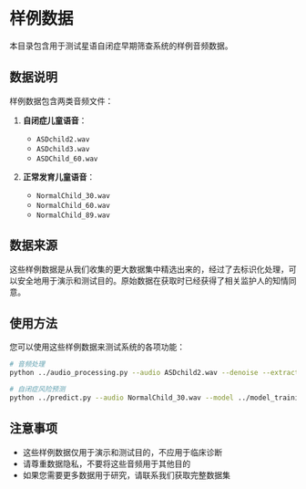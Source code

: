 # 样例数据

本目录包含用于测试星语自闭症早期筛查系统的样例音频数据。

## 数据说明

样例数据包含两类音频文件：

1. **自闭症儿童语音**：
   - `ASDchild2.wav`
   - `ASDchild3.wav`
   - `ASDChild_60.wav`

2. **正常发育儿童语音**：
   - `NormalChild_30.wav`
   - `NormalChild_60.wav`
   - `NormalChild_89.wav`

## 数据来源

这些样例数据是从我们收集的更大数据集中精选出来的，经过了去标识化处理，可以安全地用于演示和测试目的。原始数据在获取时已经获得了相关监护人的知情同意。

## 使用方法

您可以使用这些样例数据来测试系统的各项功能：

```bash
# 音频处理
python ../audio_processing.py --audio ASDchild2.wav --denoise --extract --output ../results

# 自闭症风险预测
python ../predict.py --audio NormalChild_30.wav --model ../model_training/model_output/best_model.pth --output ../results
```

## 注意事项

- 这些样例数据仅用于演示和测试目的，不应用于临床诊断
- 请尊重数据隐私，不要将这些音频用于其他目的
- 如果您需要更多数据用于研究，请联系我们获取完整数据集 
